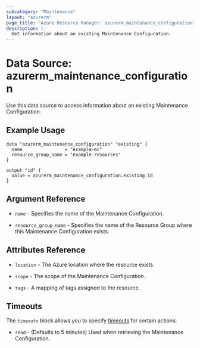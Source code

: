 ```yaml
---
subcategory: "Maintenance"
layout: "azurerm"
page_title: "Azure Resource Manager: azurerm_maintenance_configuration"
description: |-
  Get information about an existing Maintenance Configuration.
---
```


# Data Source: azurerm_maintenance_configuration

Use this data source to access information about an existing Maintenance Configuration.

## Example Usage

```hcl
data "azurerm_maintenance_configuration" "existing" {
  name                = "example-mc"
  resource_group_name = "example-resources"
}

output "id" {
  value = azurerm_maintenance_configuration.existing.id
}
```

## Argument Reference

* `name` - Specifies the name of the Maintenance Configuration.

* `resource_group_name` - Specifies the name of the Resource Group where this Maintenance Configuration exists.

## Attributes Reference

* `location` - The Azure location where the resource exists.

* `scope` - The scope of the Maintenance Configuration.

* `tags` - A mapping of tags assigned to the resource.

## Timeouts

The `timeouts` block allows you to specify [timeouts](https://www.terraform.io/docs/configuration/resources.html#timeouts) for certain actions:

* `read` - (Defaults to 5 minutes) Used when retrieving the Maintenance Configuration.
